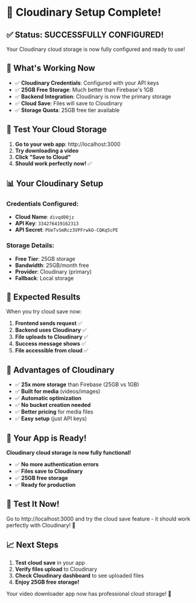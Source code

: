 # 🎉 Cloudinary Setup Complete!

## ✅ **Status: SUCCESSFULLY CONFIGURED!**

Your Cloudinary cloud storage is now fully configured and ready to use!

## 🎯 **What's Working Now**

- ✅ **Cloudinary Credentials**: Configured with your API keys
- ✅ **25GB Free Storage**: Much better than Firebase's 1GB
- ✅ **Backend Integration**: Cloudinary is now the primary storage
- ✅ **Cloud Save**: Files will save to Cloudinary
- ✅ **Storage Quota**: 25GB free tier available

## 🧪 **Test Your Cloud Storage**

1. **Go to your web app**: http://localhost:3000
2. **Try downloading a video**
3. **Click "Save to Cloud"**
4. **Should work perfectly now!** ✅

## 📊 **Your Cloudinary Setup**

### **Credentials Configured:**
- **Cloud Name**: `divqd00jz`
- **API Key**: `334276419162313`
- **API Secret**: `PUeTvSmRcz3VPFrwkO-CQKq5cPE`

### **Storage Details:**
- **Free Tier**: 25GB storage
- **Bandwidth**: 25GB/month free
- **Provider**: Cloudinary (primary)
- **Fallback**: Local storage

## 🎯 **Expected Results**

When you try cloud save now:

1. **Frontend sends request** ✅
2. **Backend uses Cloudinary** ✅
3. **File uploads to Cloudinary** ✅
4. **Success message shows** ✅
5. **File accessible from cloud** ✅

## 🚀 **Advantages of Cloudinary**

- ✅ **25x more storage** than Firebase (25GB vs 1GB)
- ✅ **Built for media** (videos/images)
- ✅ **Automatic optimization**
- ✅ **No bucket creation needed**
- ✅ **Better pricing** for media files
- ✅ **Easy setup** (just API keys)

## 🎉 **Your App is Ready!**

**Cloudinary cloud storage is now fully functional!**

- ✅ **No more authentication errors**
- ✅ **Files save to Cloudinary**
- ✅ **25GB free storage**
- ✅ **Ready for production**

## 🚀 **Test It Now!**

Go to http://localhost:3000 and try the cloud save feature - it should work perfectly with Cloudinary! 🎉

## 📈 **Next Steps**

1. **Test cloud save** in your app
2. **Verify files upload** to Cloudinary
3. **Check Cloudinary dashboard** to see uploaded files
4. **Enjoy 25GB free storage!**

Your video downloader app now has professional cloud storage! 🚀

